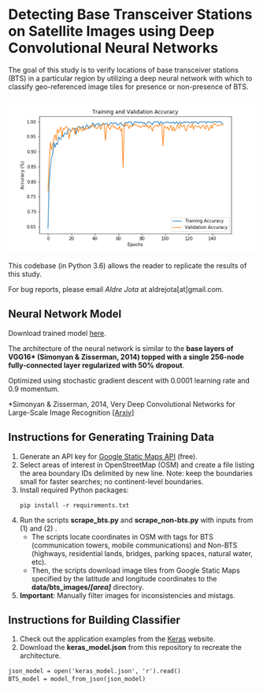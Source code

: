 # Detecting Base Transceiver Stations on Satellite Images using Deep Convolutional Neural Networks

The goal of this study is to verify locations of base transceiver stations (BTS) in a particular region by utilizing a deep neural network with which to classify geo-referenced image tiles for presence or non-presence of BTS.

![Training and Validation Accuracy Plot](https://github.com/aldrejota/base-station-classifier/blob/master/notebooks/figures/accuracy.png)

This codebase (in Python 3.6) allows the reader to replicate the results of this study.

For bug reports, please email *Aldre Jota* at aldrejota[at]gmail.com.

## Neural Network Model

Download trained model [here](http://www.lipsum.com/).

The architecture of the neural network is similar to the **base layers of VGG16\* (Simonyan & Zisserman, 2014) topped with a single 256-node fully-connected layer regularized with 50% dropout**.

Optimized using stochastic gradient descent with 0.0001 learning rate and 0.9 momentum.

\*Simonyan & Zisserman, 2014, Very Deep Convolutional Networks for Large-Scale Image Recognition [[Arxiv]](https://arxiv.org/abs/1409.1556)

## Instructions for Generating Training Data

1. Generate an API key for [Google Static Maps API](https://developers.google.com/maps/documentation/static-maps/) (free). 
2. Select areas of interest in OpenStreetMap (OSM) and create a file listing the area boundary IDs delimited by new line. Note: keep the boundaries small for faster searches; no continent-level boundaries.
3. Install required Python packages:
	```
	pip install -r requirements.txt
	```
4. Run the scripts **scrape_bts.py** and **scrape_non-bts.py** with inputs from (1) and (2) .
	* The scripts locate coordinates in OSM with tags for BTS (communication towers, mobile communications) and Non-BTS (highways, residential lands, bridges, parking spaces, natural water, etc). 
	* Then, the scripts download image tiles from Google Static Maps specified by the latitude and longitude coordinates to the **data/bts_images/*[area]*** directory.
4. **Important**: Manually filter images for inconsistencies and mistags.

## Instructions for Building Classifier

1. Check out the application examples from the [Keras](https://keras.io/applications/) website.
2. Download the **keras_model.json** from this repository to recreate the architecture.
```
json_model = open('keras_model.json', 'r').read()
BTS_model = model_from_json(json_model)
```
